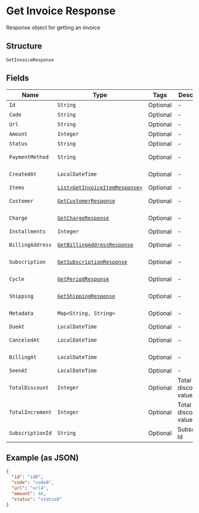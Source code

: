 
# Get Invoice Response

Response object for getting an invoice

## Structure

`GetInvoiceResponse`

## Fields

| Name | Type | Tags | Description | Getter | Setter |
|  --- | --- | --- | --- | --- | --- |
| `Id` | `String` | Optional | - | String getId() | setId(String id) |
| `Code` | `String` | Optional | - | String getCode() | setCode(String code) |
| `Url` | `String` | Optional | - | String getUrl() | setUrl(String url) |
| `Amount` | `Integer` | Optional | - | Integer getAmount() | setAmount(Integer amount) |
| `Status` | `String` | Optional | - | String getStatus() | setStatus(String status) |
| `PaymentMethod` | `String` | Optional | - | String getPaymentMethod() | setPaymentMethod(String paymentMethod) |
| `CreatedAt` | `LocalDateTime` | Optional | - | LocalDateTime getCreatedAt() | setCreatedAt(LocalDateTime createdAt) |
| `Items` | [`List<GetInvoiceItemResponse>`](../../doc/models/get-invoice-item-response.md) | Optional | - | List<GetInvoiceItemResponse> getItems() | setItems(List<GetInvoiceItemResponse> items) |
| `Customer` | [`GetCustomerResponse`](../../doc/models/get-customer-response.md) | Optional | - | GetCustomerResponse getCustomer() | setCustomer(GetCustomerResponse customer) |
| `Charge` | [`GetChargeResponse`](../../doc/models/get-charge-response.md) | Optional | - | GetChargeResponse getCharge() | setCharge(GetChargeResponse charge) |
| `Installments` | `Integer` | Optional | - | Integer getInstallments() | setInstallments(Integer installments) |
| `BillingAddress` | [`GetBillingAddressResponse`](../../doc/models/get-billing-address-response.md) | Optional | - | GetBillingAddressResponse getBillingAddress() | setBillingAddress(GetBillingAddressResponse billingAddress) |
| `Subscription` | [`GetSubscriptionResponse`](../../doc/models/get-subscription-response.md) | Optional | - | GetSubscriptionResponse getSubscription() | setSubscription(GetSubscriptionResponse subscription) |
| `Cycle` | [`GetPeriodResponse`](../../doc/models/get-period-response.md) | Optional | - | GetPeriodResponse getCycle() | setCycle(GetPeriodResponse cycle) |
| `Shipping` | [`GetShippingResponse`](../../doc/models/get-shipping-response.md) | Optional | - | GetShippingResponse getShipping() | setShipping(GetShippingResponse shipping) |
| `Metadata` | `Map<String, String>` | Optional | - | Map<String, String> getMetadata() | setMetadata(Map<String, String> metadata) |
| `DueAt` | `LocalDateTime` | Optional | - | LocalDateTime getDueAt() | setDueAt(LocalDateTime dueAt) |
| `CanceledAt` | `LocalDateTime` | Optional | - | LocalDateTime getCanceledAt() | setCanceledAt(LocalDateTime canceledAt) |
| `BillingAt` | `LocalDateTime` | Optional | - | LocalDateTime getBillingAt() | setBillingAt(LocalDateTime billingAt) |
| `SeenAt` | `LocalDateTime` | Optional | - | LocalDateTime getSeenAt() | setSeenAt(LocalDateTime seenAt) |
| `TotalDiscount` | `Integer` | Optional | Total discounted value | Integer getTotalDiscount() | setTotalDiscount(Integer totalDiscount) |
| `TotalIncrement` | `Integer` | Optional | Total discounted value | Integer getTotalIncrement() | setTotalIncrement(Integer totalIncrement) |
| `SubscriptionId` | `String` | Optional | Subscription Id | String getSubscriptionId() | setSubscriptionId(String subscriptionId) |

## Example (as JSON)

```json
{
  "id": "id0",
  "code": "code8",
  "url": "url4",
  "amount": 46,
  "status": "status8"
}
```

